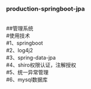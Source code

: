 ### production-springboot-jpa
</br>
##管理系统</br>
#使用技术</br>
#1、springboot</br>
#2、log4j2</br>
#3、spring-data-jpa</br>
#4、shiro权限认证，注解授权</br>
#5、统一异常管理</br>
#6、mysql数据库</br>
